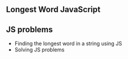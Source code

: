 ## Longest Word JavaScript

## JS problems

- Finding the longest word in a string using JS
- Solving JS problems
